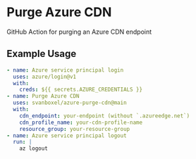 # Purge Azure CDN

GitHub Action for purging an Azure CDN endpoint

## Example Usage

```yml
- name: Azure service principal login
  uses: azure/login@v1
  with:
    creds: ${{ secrets.AZURE_CREDENTIALS }}
- name: Purge Azure CDN
  uses: svanboxel/azure-purge-cdn@main
  with:
    cdn_endpoint: your-endpoint (without `.azureedge.net`)
    cdn_profile_name: your-cdn-profile-name
    resource_group: your-resource-group
- name: Azure service principal logout
  run: |
    az logout
```
